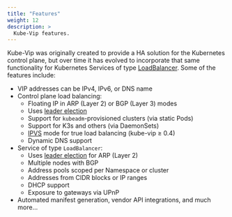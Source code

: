```yaml
---
title: "Features"
weight: 12
description: >
  Kube-Vip features.
---
```


Kube-Vip was originally created to provide a HA solution for the Kubernetes control plane, but over time it has evolved to incorporate that same functionality for Kubernetes Services of type [LoadBalancer](https://kubernetes.io/docs/concepts/services-networking/service/#loadbalancer). Some of the features include:

- VIP addresses can be IPv4, IPv6, or DNS name
- Control plane load balancing:
  - Floating IP in ARP (Layer 2) or BGP (Layer 3) modes
  - Uses [leader election](https://godoc.org/k8s.io/client-go/tools/leaderelection)
  - Support for `kubeadm`-provisioned clusters (via static Pods)
  - Support for K3s and others (via DaemonSets)
  - [IPVS](https://en.wikipedia.org/wiki/IP_Virtual_Server) mode for true load balancing (kube-vip ≥ 0.4)
  - Dynamic DNS support
- Service of type `LoadBalancer`:
  - Uses [leader election](https://godoc.org/k8s.io/client-go/tools/leaderelection) for ARP (Layer 2)
  - Multiple nodes with BGP
  - Address pools scoped per Namespace or cluster
  - Addresses from CIDR blocks or IP ranges
  - DHCP support
  - Exposure to gateways via UPnP
- Automated manifest generation, vendor API integrations, and much more...
